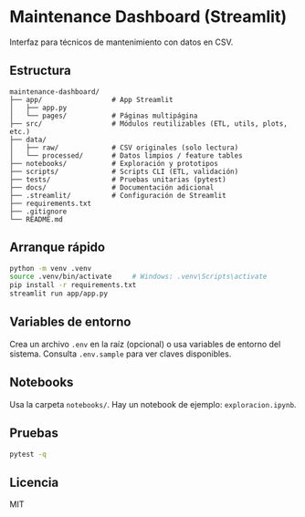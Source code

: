 # Maintenance Dashboard (Streamlit)

Interfaz para técnicos de mantenimiento con datos en CSV.

## Estructura
```
maintenance-dashboard/
├── app/                 # App Streamlit
│   ├── app.py
│   └── pages/           # Páginas multipágina
├── src/                 # Módulos reutilizables (ETL, utils, plots, etc.)
├── data/
│   ├── raw/             # CSV originales (solo lectura)
│   └── processed/       # Datos limpios / feature tables
├── notebooks/           # Exploración y prototipos
├── scripts/             # Scripts CLI (ETL, validación)
├── tests/               # Pruebas unitarias (pytest)
├── docs/                # Documentación adicional
├── .streamlit/          # Configuración de Streamlit
├── requirements.txt
├── .gitignore
└── README.md
```

## Arranque rápido
```bash
python -m venv .venv
source .venv/bin/activate     # Windows: .venv\Scripts\activate
pip install -r requirements.txt
streamlit run app/app.py
```

## Variables de entorno
Crea un archivo `.env` en la raíz (opcional) o usa variables de entorno del sistema.
Consulta `.env.sample` para ver claves disponibles.

## Notebooks
Usa la carpeta `notebooks/`. Hay un notebook de ejemplo: `exploracion.ipynb`.

## Pruebas
```bash
pytest -q
```

## Licencia
MIT

